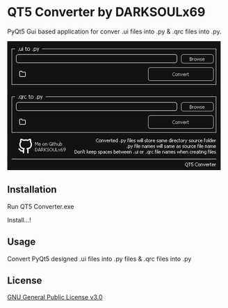# QT5 Converter by DARKSOULx69

PyQt5 Gui based application for conver .ui files into .py & .qrc files into .py.

![Alt text](ui.png?raw=true "Title")

## Installation

Run QT5 Converter.exe

Install...!

## Usage

Convert PyQt5 designed .ui files into .py files & .qrc files into .py

## License
[GNU General Public License v3.0](https://github.com/DARKSOULx69/DARKSOULx69-QT5Converter/blob/main/LICENSE)
